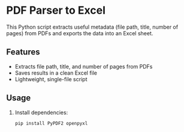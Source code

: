 # PDF Parser to Excel

This Python script extracts useful metadata (file path, title, number of pages) from PDFs and exports the data into an Excel sheet.  

## Features
- Extracts file path, title, and number of pages from PDFs  
- Saves results in a clean Excel file  
- Lightweight, single-file script  

## Usage
1. Install dependencies:
   ```bash
   pip install PyPDF2 openpyxl
